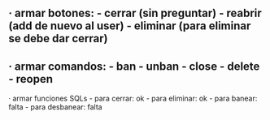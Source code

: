 · armar botones:
    - cerrar     (sin preguntar)
    - reabrir    (add de nuevo al user)
    - eliminar   (para eliminar se debe dar cerrar)
----------------------------------------------------
· armar comandos:
    - ban
    - unban
    - close
    - delete
    - reopen
----------------------------------------------------
· armar funciones SQLs
    - para cerrar: ok
    - para eliminar: ok
    - para banear: falta
    - para desbanear: falta